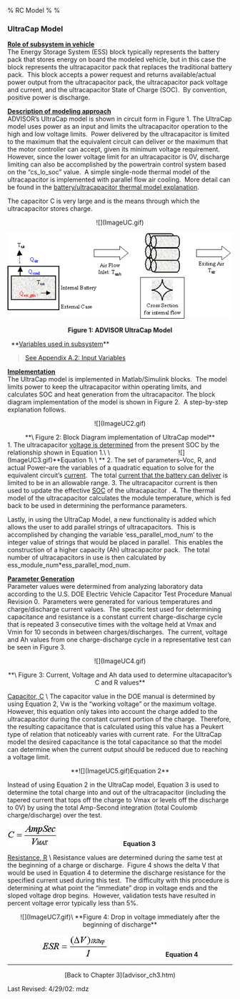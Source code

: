% RC Model
% 
% 

### UltraCap **Model**

**<u>Role of subsystem in vehicle</u>** \
The Energy Storage System (ESS) block typically represents the battery
pack that stores energy on board the modeled vehicle, but in this case
the block represents the ultracapacitor pack that replaces the
traditional battery pack.  This block accepts a power request and
returns available/actual power output from the ultracapacitor pack, the
ultracapacitor pack voltage and current, and the ultracapacitor State of
Charge (SOC).  By convention, positive power is discharge.

**<u>Description of modeling approach</u>** \
ADVISOR’s UltraCap model is shown in circuit form in Figure 1. The
UltraCap model uses power as an input and limits the ultracapacitor
operation to the high and low voltage limits.  Power delivered by the
ultracapacitor is limited to the maximum that the equivalent circuit can
deliver or the maximum that the motor controller can accept, given its
minimum voltage requirement.  However, since the lower voltage limit for
an ultracapacitor is 0V, discharge limiting can also be accomplished by
the powertrain control system based on the “cs\_lo\_soc” value.  A
simple single-node thermal model of the ultracapacitor is implemented
with parallel flow air cooling.  More detail can be found in the
[battery/ultracapacitor thermal model explanation](ess_therm.htm).

<p>
The capacitor C is very large and is the means through which the
ultracapacitor stores charge.

<center>
![](ImageUC.gif)

![](Image109.gif)

**Figure 1: ADVISOR UltraCap Model**

<p>
</center>
  **<u>Variables used in subsystem</u>**

> [See Appendix A.2: Input
> Variables](advisor_appendices.htm#Input%20Energy%20Storage%20System%20UC)

**<u>Implementation</u>** \
The UltraCap model is implemented in Matlab/Simulink blocks.  The model
limits power to keep the ultracapacitor within operating limits, and
calculates SOC and heat generation from the ultracapacitor. The block
diagram implementation of the model is shown in Figure 2.  A
step-by-step explanation follows.

<p align="center">
![](ImageUC2.gif)

<center>
**\
 Figure 2: Block Diagram implementation of UltraCap model**

</center>
1.  The ultracapacitor <u> voltage is determined</u> from the present
    SOC by the relationship shown in Equation 1.\
     \
                                           ![](ImageUC3.gif)**Equation
    1\
     \
    **
2.  The set of parameters–Voc, R, and actual Power–are the variables of
    a quadratic equation to solve for the equivalent circuit’s
    <u>current</u>.  The total <u>current that the battery can
    deliver</u> is limited to be in an allowable range.
3.  The ultracapacitor current is then used to update the effective
    <u>SOC</u> of the ultracapacitor .
4.  The thermal model of the ultracapacitor calculates the module
    temperature, which is fed back to be used in determining the
    performance parameters.

Lastly, in using the UltraCap Model, a new functionality is added which
allows the user to add parallel strings of ultracapacitors.  This is
accomplished by changing the variable ‘ess\_parallel\_mod\_num’ to the
integer value of strings that would be placed in parallel.  This enables
the construction of a higher capacity (Ah) ultracapacitor pack.  The
total number of ultracapacitors in use is then calculated by
ess\_module\_num\*ess\_parallel\_mod\_num.

**<u>Parameter Generation</u>** \
Parameter values were determined from analyzing laboratory data
according to the U.S. DOE Electric Vehicle Capacitor Test Procedure
Manual Revision 0.  Parameters were generated for various temperatures
and charge/discharge current values.  The specific test used for
determining capacitance and resistance is a constant current
charge-discharge cycle that is repeated 3 consecutive times with the
voltage held at Vmax and Vmin for 10 seconds in between
charges/discharges.  The current, voltage and Ah values from one
charge-discharge cycle in a representative test can be seen in Figure 3.

<p align="center">
![](ImageUC4.gif)

<center>
**\
 Figure 3: Current, Voltage and Ah data used to determine
ultacapacitor’s C and R values**

</center>
<p>
<u> Capacitor, C</u> \
The capacitor value in the DOE manual is determined by using Equation 2,
Vw is the “working voltage” or the maximum voltage.  However, this
equation only takes into account the charge added to the ultracapacitor
during the constant current portion of the charge.  Therefore, the
resulting capacitance that is calculated using this value has a Peukert
type of relation that noticeably varies with current rate.  For the
UltraCap model the desired capacitance is the total capacitance so that
the model can determine when the current output should be reduced due to
reaching a voltage limit.

<center>
<p>
**![](ImageUC5.gif)Equation 2**

</center>
Instead of using Equation 2 in the UltraCap model, Equation 3 is used to
determine the total charge into and out of the ultracapacitor (including
the tapered current that tops off the charge to Vmax or levels off the
discharge to 0V) by using the total Amp-Second integration (total
Coulomb charge/discharge) over the test.

![](ImageUC6.gif)**Equation 3**

<p>
<u>Resistance, R</u> \
 Resistance values are determined during the same test at the beginning
of a charge or discharge.  Figure 4 shows the delta V that would be used
in Equation 4 to determine the discharge resistance for the specified
current used during this test.  The difficulty with this procedure is
determining at what point the “immediate” drop in voltage ends and the
sloped voltage drop begins.  However, validation tests have resulted in
percent voltage error typically less than 5%.

<center>
![](ImageUC7.gif)\
 **Figure 4: Drop in voltage immediately after the beginning of
discharge**

**![](ImageUC8.gif)Equation 4**

<p>
</center>

* * * * *

<center>
[Back to Chapter 3](advisor_ch3.htm)

</center>
<p>
Last Revised: 4/29/02: mdz
